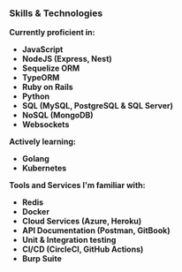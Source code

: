 <!--
**Demilade-Omitiran/Demilade-Omitiran** is a ✨ _special_ ✨ repository because its `README.md` (this file) appears on your GitHub profile.

Here are some ideas to get you started:

- 🔭 I’m currently working on ...
- 🌱 I’m currently learning ...
- 👯 I’m looking to collaborate on ...
- 🤔 I’m looking for help with ...
- 💬 Ask me about ...
- 📫 How to reach me: ...
- 😄 Pronouns: ...
- ⚡ Fun fact: ...
-->
### Skills & Technologies
**Currently proficient in:**
- **JavaScript**
- **NodeJS (Express, Nest)**
- **Sequelize ORM**
- **TypeORM**
- **Ruby on Rails**
- **Python**
- **SQL (MySQL, PostgreSQL & SQL Server)**
- **NoSQL (MongoDB)**
- **Websockets**

**Actively learning:**
- **Golang**
- **Kubernetes**

**Tools and Services I'm familiar with:**
- **Redis**
- **Docker**
- **Cloud Services (Azure, Heroku)**
- **API Documentation (Postman, GitBook)**
- **Unit & Integration testing**
- **CI/CD (CircleCI, GitHub Actions)**
- **Burp Suite**
